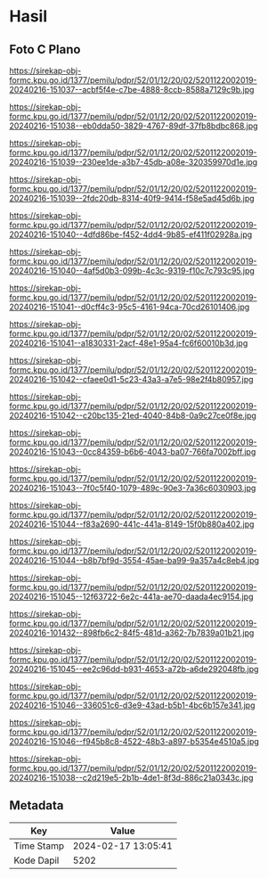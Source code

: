 # Hasil

## Foto C Plano

https://sirekap-obj-formc.kpu.go.id/1377/pemilu/pdpr/52/01/12/20/02/5201122002019-20240216-151037--acbf5f4e-c7be-4888-8ccb-8588a7129c9b.jpg

https://sirekap-obj-formc.kpu.go.id/1377/pemilu/pdpr/52/01/12/20/02/5201122002019-20240216-151038--eb0dda50-3829-4767-89df-37fb8bdbc868.jpg

https://sirekap-obj-formc.kpu.go.id/1377/pemilu/pdpr/52/01/12/20/02/5201122002019-20240216-151039--230ee1de-a3b7-45db-a08e-320359970d1e.jpg

https://sirekap-obj-formc.kpu.go.id/1377/pemilu/pdpr/52/01/12/20/02/5201122002019-20240216-151039--2fdc20db-8314-40f9-9414-f58e5ad45d6b.jpg

https://sirekap-obj-formc.kpu.go.id/1377/pemilu/pdpr/52/01/12/20/02/5201122002019-20240216-151040--4dfd86be-f452-4dd4-9b85-ef411f02928a.jpg

https://sirekap-obj-formc.kpu.go.id/1377/pemilu/pdpr/52/01/12/20/02/5201122002019-20240216-151040--4af5d0b3-099b-4c3c-9319-f10c7c793c95.jpg

https://sirekap-obj-formc.kpu.go.id/1377/pemilu/pdpr/52/01/12/20/02/5201122002019-20240216-151041--d0cff4c3-95c5-4161-94ca-70cd26101406.jpg

https://sirekap-obj-formc.kpu.go.id/1377/pemilu/pdpr/52/01/12/20/02/5201122002019-20240216-151041--a1830331-2acf-48e1-95a4-fc6f60010b3d.jpg

https://sirekap-obj-formc.kpu.go.id/1377/pemilu/pdpr/52/01/12/20/02/5201122002019-20240216-151042--cfaee0d1-5c23-43a3-a7e5-98e2f4b80957.jpg

https://sirekap-obj-formc.kpu.go.id/1377/pemilu/pdpr/52/01/12/20/02/5201122002019-20240216-151042--c20bc135-21ed-4040-84b8-0a9c27ce0f8e.jpg

https://sirekap-obj-formc.kpu.go.id/1377/pemilu/pdpr/52/01/12/20/02/5201122002019-20240216-151043--0cc84359-b6b6-4043-ba07-766fa7002bff.jpg

https://sirekap-obj-formc.kpu.go.id/1377/pemilu/pdpr/52/01/12/20/02/5201122002019-20240216-151043--7f0c5f40-1079-489c-90e3-7a36c6030903.jpg

https://sirekap-obj-formc.kpu.go.id/1377/pemilu/pdpr/52/01/12/20/02/5201122002019-20240216-151044--f83a2690-441c-441a-8149-15f0b880a402.jpg

https://sirekap-obj-formc.kpu.go.id/1377/pemilu/pdpr/52/01/12/20/02/5201122002019-20240216-151044--b8b7bf9d-3554-45ae-ba99-9a357a4c8eb4.jpg

https://sirekap-obj-formc.kpu.go.id/1377/pemilu/pdpr/52/01/12/20/02/5201122002019-20240216-151045--12f63722-6e2c-441a-ae70-daada4ec9154.jpg

https://sirekap-obj-formc.kpu.go.id/1377/pemilu/pdpr/52/01/12/20/02/5201122002019-20240216-101432--898fb6c2-84f5-481d-a362-7b7839a01b21.jpg

https://sirekap-obj-formc.kpu.go.id/1377/pemilu/pdpr/52/01/12/20/02/5201122002019-20240216-151045--ee2c96dd-b931-4653-a72b-a6de292048fb.jpg

https://sirekap-obj-formc.kpu.go.id/1377/pemilu/pdpr/52/01/12/20/02/5201122002019-20240216-151046--336051c6-d3e9-43ad-b5b1-4bc6b157e341.jpg

https://sirekap-obj-formc.kpu.go.id/1377/pemilu/pdpr/52/01/12/20/02/5201122002019-20240216-151046--f945b8c8-4522-48b3-a897-b5354e4510a5.jpg

https://sirekap-obj-formc.kpu.go.id/1377/pemilu/pdpr/52/01/12/20/02/5201122002019-20240216-151038--c2d219e5-2b1b-4de1-8f3d-886c21a0343c.jpg


## Metadata

| Key        | Value               |
| ---------- | ------------------- |
| Time Stamp | 2024-02-17 13:05:41 |
| Kode Dapil | 5202                |



